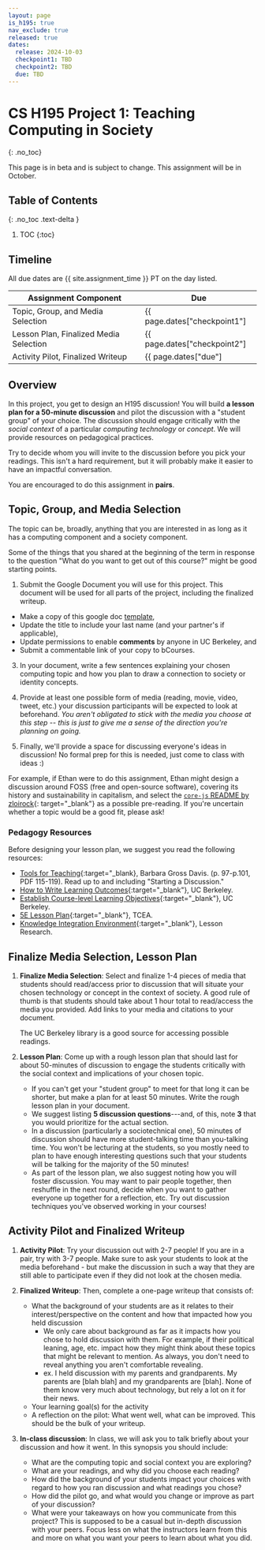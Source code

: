```yaml
---
layout: page
is_h195: true
nav_exclude: true
released: true
dates:
  release: 2024-10-03
  checkpoint1: TBD
  checkpoint2: TBD
  due: TBD
---
```


# CS H195 Project 1: Teaching Computing in Society
{: .no_toc}

This page is in beta and is subject to change. This assignment will be in October.

## Table of Contents
{: .no_toc .text-delta }

1. TOC
{:toc}

## Timeline

All due dates are {{ site.assignment_time }} PT on the day listed.

| Assignment Component | Due |
| --- | --- |
| Topic, Group, and Media Selection | {{ page.dates["checkpoint1"] | date: "%a %m/%d" }} |
| Lesson Plan, Finalized Media Selection | {{ page.dates["checkpoint2"] | date: "%a %m/%d" }} |
| Activity Pilot, Finalized Writeup | {{ page.dates["due"] | date: "%a %m/%d" }} (before discussion)| 

## Overview

In this project, you get to design an H195 discussion! You will build **a lesson
plan for a 50-minute discussion** and pilot the discussion with a "student group" of your choice. The discussion should engage critically
with the *social context* of a particular *computing technology* or *concept*.
We will provide resources on pedagogical practices. 

Try to decide whom you will invite to the discussion before you pick your
readings. This isn't a hard requirement, but it will probably make it easier
to have an impactful conversation.

You are encouraged to do this assignment in **pairs**.

## Topic, Group, and Media Selection

The topic can be, broadly, anything that you are interested in as long as it
has a computing component and a society component.

Some of the things that you shared at the beginning of the term in response to
the question "What do you want to get out of this course?" might be good
starting points.

1. Submit the Google Document you will use for this project. This document will be used for all parts of the project, including the finalized writeup.

  * Make a copy of this google doc [template](https://docs.google.com/document/d/1jzI5VddDU0DgIWXA9y3sKIoEpzTeGq_bqdKdNCzwYYo/edit?usp=sharing),
  * Update the title to include your last name (and your partner's if applicable),
  * Update permissions to enable **comments** by anyone in UC Berkeley, and
  * Submit a commentable link of your copy to bCourses.

3. In your document, write a few sentences explaining your chosen computing topic and
   how you plan to draw a connection to society or identity concepts.

4. Provide at least one possible form of
   media (reading, movie, video, tweet, etc.) your discussion participants will be
   expected to look at beforehand.
   <i>You aren't obligated to stick with the media you choose at this step -- this is
   just to give me a sense of the direction you're planning on going.</i>

5. Finally, we'll provide a space for discussing everyone's ideas in discussion! No formal prep for this is needed,
   just come to class with ideas :\)

For example, if Ethan were to do this assignment, Ethan might design a discussion
around FOSS (free and open-source software), covering its history and
sustainability in capitalism, and select the
[`core-js` README by zloirock](https://github.com/zloirock/core-js/blob/71ea97c987e793d3c44f4a7cee78dffe17771c05/README.md){: target="\_blank"} as a possible pre-reading. If you're
uncertain whether a topic would be a good fit, please ask!

### Pedagogy Resources

Before designing your lesson plan, we suggest you read the following resources:

- [Tools for Teaching](https://drive.google.com/file/d/1pisWNHtrfKiBd_8a-vsBuqv0sdK6QB2S/view){:target="\_blank}, Barbara Gross Davis. (p. 97-p.101, PDF 115-119). Read up to and including
  "Starting a Discussion."
- [How to Write Learning Outcomes](https://teaching.berkeley.edu/resources/design/course-level-learning-goalsoutcomes){:target="\_blank"}, UC Berkeley.
- [Establish Course-level Learning Objectives](https://teaching.berkeley.edu/resources/course-design-guide/establish-course-level-learning-objectives){:target="\_blank"}, UC Berkeley.
- [5E Lesson Plan](https://blog.tcea.org/lesson-planning-5e-model/){:target="\_blank"}, TCEA.
- [Knowledge Integration Environment](https://lessonresearch.net/teacher-learning/knowledge-integration/){:target="\_blank"}, Lesson Research.

## Finalize Media Selection, Lesson Plan

1. **Finalize Media Selection**: Select and finalize 1-4 pieces of media that students should read/access prior to discussion that
   will situate your chosen technology or concept in the context of society. A good rule of thumb is that students should take about 1 hour total to read/access the media you provided. Add links to your media and citations to your document.
   
   The UC Berkeley library is a good source for accessing possible readings.

2. **Lesson Plan**: Come up with a rough lesson plan that should last for about 50-minutes of discussion
   to engage the students critically with the social context and implications of your
   chosen topic.

    * If you can't get your "student group" to meet for that long it can be
   shorter, but make a plan for at least 50 minutes. Write the rough lesson plan in your document.
    * We suggest listing **5 discussion questions**---and, of this, note **3** that you would prioritize for the actual section.
    * In a discussion (particularly a sociotechnical one), 50 minutes of discussion should have more student-talking time than you-talking time.
   You won't be lecturing at the students, so you mostly need to plan to have enough
   interesting questions such that your students will be talking for the majority of the 50 minutes!
    * As part of the lesson plan, we also suggest noting how you will foster discussion. You may want to pair people together, then reshuffle in the next round, decide when you want to gather everyone up together for a reflection, etc. Try out discussion techniques you've observed working in your courses!
   
## Activity Pilot and Finalized Writeup

1. **Activity Pilot**: Try your discussion out with 2-7 people! If you are in a pair, try with 3-7 people. Make sure to ask your students to look at the media beforehand - but make the discussion in such a way that they are still able to participate even if they did not look at the chosen media. 

2. **Finalized Writeup**: Then, complete a one-page writeup that consists of:

   - What the background of your students are as it relates to their interest/perspective on the content and how that impacted how you held discussion
     - We only care about background as far as it impacts how you chose to hold discussion with them. For example, if their political leaning, age, etc. impact how they might think about these topics that might be relevant to mention. As always, you don't need to reveal anything you aren't comfortable revealing.
     - ex. I held discussion with my parents and grandparents. My parents are \[blah blah\] and my grandparents are \[blah\]. None of them know very much about technology, but rely a lot on it for their news. 
   - Your learning goal(s) for the activity
   - A reflection on the pilot: What went well, what can be improved. This should be the bulk of your writeup.

3. **In-class discussion**: In class, we will ask you to talk briefly about your discussion and how it went. In this synopsis you should include:
   - What are the computing topic and social context you are exploring?
   - What are your readings, and why did you choose each reading?
   - How did the background of your students impact your choices with regard to how you ran discussion and what readings you chose?
   - How did the pilot go, and what would you change or improve as part of your discussion?
   - What were your takeaways on how you communicate from this project?
   This is supposed to be a casual but in-depth discussion with your peers. Focus less on what the instructors learn from this and        more on what you want your peers to learn about what you did. 

[Action Verbs]: https://teaching.berkeley.edu/resources/design/course-level-learning-goalsoutcomes
